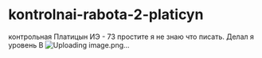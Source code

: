 # kontrolnai-rabota-2-platicyn
контрольная Платицын ИЭ - 73
простите я не знаю что писать.
Делал я уровень B
![Uploading image.png…]()


